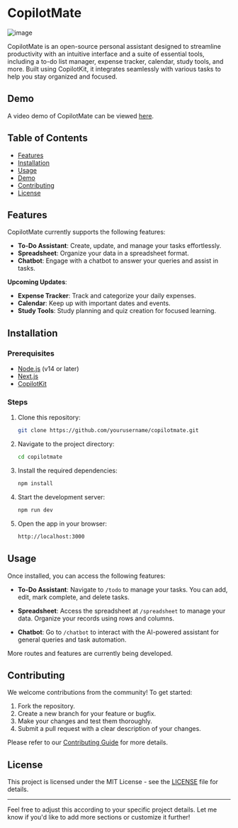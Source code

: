 
# CopilotMate

![image](https://github.com/user-attachments/assets/814f1b4f-821d-47c9-9947-91abf0e2e825)

CopilotMate is an open-source personal assistant designed to streamline productivity with an intuitive interface and a suite of essential tools, including a to-do list manager, expense tracker, calendar, study tools, and more. Built using CopilotKit, it integrates seamlessly with various tasks to help you stay organized and focused.

## Demo

A video demo of CopilotMate can be viewed [here](https://youtu.be/8wQuaflOyJw). 

## Table of Contents

- [Features](#features)
- [Installation](#installation)
- [Usage](#usage)
- [Demo](#demo)
- [Contributing](#contributing)
- [License](#license)

## Features

CopilotMate currently supports the following features:

- **To-Do Assistant**: Create, update, and manage your tasks effortlessly.
- **Spreadsheet**: Organize your data in a spreadsheet format.
- **Chatbot**: Engage with a chatbot to answer your queries and assist in tasks.

**Upcoming Updates**:
- **Expense Tracker**: Track and categorize your daily expenses.
- **Calendar**: Keep up with important dates and events.
- **Study Tools**: Study planning and quiz creation for focused learning.

## Installation

### Prerequisites

- [Node.js](https://nodejs.org/) (v14 or later)
- [Next.js](https://nextjs.org/)
- [CopilotKit](https://docs.copilotkit.ai/what-is-copilotkit) 

### Steps

1. Clone this repository:

   ```bash
   git clone https://github.com/yourusername/copilotmate.git
   ```

2. Navigate to the project directory:

   ```bash
   cd copilotmate
   ```

3. Install the required dependencies:

   ```bash
   npm install
   ```

4. Start the development server:

   ```bash
   npm run dev
   ```

5. Open the app in your browser:

   ```bash
   http://localhost:3000
   ```

## Usage

Once installed, you can access the following features:

- **To-Do Assistant**: Navigate to `/todo` to manage your tasks. You can add, edit, mark complete, and delete tasks.
  
- **Spreadsheet**: Access the spreadsheet at `/spreadsheet` to manage your data. Organize your records using rows and columns.

- **Chatbot**: Go to `/chatbot` to interact with the AI-powered assistant for general queries and task automation.

More routes and features are currently being developed.


## Contributing

We welcome contributions from the community! To get started:

1. Fork the repository.
2. Create a new branch for your feature or bugfix.
3. Make your changes and test them thoroughly.
4. Submit a pull request with a clear description of your changes.

Please refer to our [Contributing Guide](CONTRIBUTING.md) for more details.

## License

This project is licensed under the MIT License - see the [LICENSE](LICENSE) file for details.

---

Feel free to adjust this according to your specific project details. Let me know if you'd like to add more sections or customize it further!
